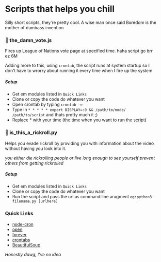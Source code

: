 # Scripts that helps you chill
Silly short scripts, they're pretty cool. A wise man once said Boredom is the mother of dumbass invention
### :small_red_triangle: the_damn_vote.js
Fires up League of Nations vote page at specified time. haha script go brr ez 6M

Adding more to this, using ``crontab``, the script runs at system startup so I don't have to wrorry about running it every time when I fire up the system
##### Setup
- Get em modules listed in ``Quick Links``
- Clone or copy the code do whatever you want
- Open crontab by typing ``crontab -e``
- Type in ``* * * * * export DISPLAY=:0 && /path/to/node/ /path/to/script`` and thats pretty much it ;)
- Replace * with your time (the time when you want to run the script) 

### :small_red_triangle: is_this_a_rickroll.py
Helps you evade rickroll by providing you with information about the video without having you look into it.

*you either die rickrolling people or live long enough to see yourself prevent others from getting rickrolled*
##### Setup
- Get em modules listed in ``Quick Links``
- Clone or copy the code do whatever you want
- Run the script and pass the url as command line arugment ``eg:python3 filename.py [urlhere]``

### Quick Links
- [node-cron](https://www.npmjs.com/package/node-cron)
- [open](https://www.npmjs.com/package/open)
- [forever](https://www.npmjs.com/package/forever)
- [crontabs](https://kb.iu.edu/d/afiz)
- [BeautifulSoup](https://www.youtube.com/watch?v=QB7ACr7pUuE)

*Honestly dawg, I've no idea*
